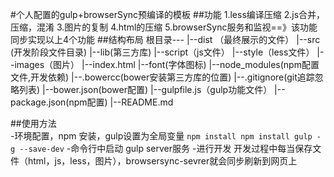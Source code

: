 #个人配置的gulp+browserSync预编译的模板
##功能
1.less编译压缩
2.js合并，压缩，混淆
3.图片的复制
4.html的压缩
5.browserSync服务和监视==》该功能同步实现以上4个功能
##结构布局
根目录---
        |--dist  （最终展示的文件）
        |--src    (开发阶段文件目录)
            |--lib(第三方库)
            |--script（js文件）
            |--style（less文件）
            |--images（图片）
            |--index.html
            |--font(字体图标)
        |--node_modules(npm配置文件,开发依赖)
        |--.bowercc(bower安装第三方库的位置)
        |--.gitignore(git追踪忽略列表)
        |--bower.json(bower配置)
        |--gulpfile.js（gulp功能文件）
        |--package.json(npm配置)
        |--README.md

##使用方法    
    -环境配置，npm 安装，gulp设置为全局变量
    ```
    npm install
    npm install gulp -g --save-dev
    ```
    -命令行中启动 gulp server服务
    -进行开发
        开发过程中每当保存文件（html，js，less，图片），browsersync-sevrer就会同步刷新到网页上